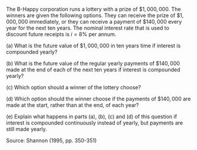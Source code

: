 The B-Happy corporation runs a lottery with a prize of $\$ 1,000,000$. The winners are given the following options. They can receive the prize of $\$ 1,000,000$ immediately, or they can receive a payment of $\$ 140,000$ every year for the next ten years. The nominal interest rate that is used to discount future receipts is $i=8 \%$ per annum.

(a) What is the future value of $\$ 1,000,000$ in ten years time if interest is compounded yearly?

(b) What is the future value of the regular yearly payments of $\$ 140,000$ made at the end of each of the next ten years if interest is compounded yearly?

(c) Which option should a winner of the lottery choose?

(d) Which option should the winner choose if the payments of $\$ 140,000$ are made at the start, rather than at the end, of each year?

(e) Explain what happens in parts (a), (b), (c) and (d) of this question if interest is compounded continuously instead of yearly, but payments are still made yearly.

Source: Shannon (1995, pp. 350-351)